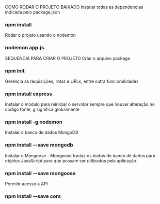 COMO RODAR O PROJETO BAIXADO
Instalar todas as dependencias indicada pelo package.json
### npm install

Rodar o projeto usando o nodemon 
### nodemon app.js

SEQUENCIA PARA CRIAR O PROJETO
Criar o arquivo package
### npm init

Gerencia as requisições, rotas e URLs, entre outra funcionalidades
### npm install express

Instalar o módulo para reiniciar o servidor sempre que houver alteração no código fonte, g significa globalmente
### npm install -g nodemon

Instalar o banco de dados MongoDB
### npm install --save mongodb 

Instalar o Mongoose - Mongoose traduz os dados do banco de dados para objetos JavaScript para que possam ser utilizados pela aplicação.
### npm install --save mongoose

Permitir acesso a API
### npm install --save cors